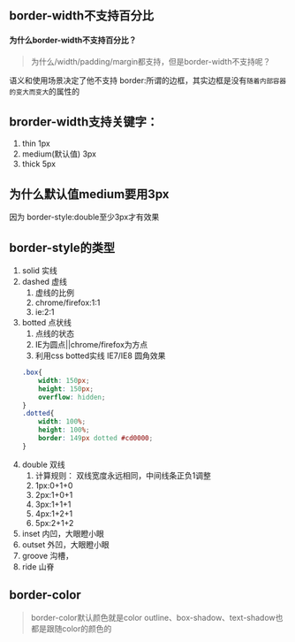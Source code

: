 ## border-width不支持百分比

#### 为什么border-width不支持百分比？
> 为什么/width/padding/margin都支持，但是border-width不支持呢？

语义和使用场景决定了他不支持
border:所谓的边框，其实边框是没有`随着内部容器的变大而变大`的属性的

## brorder-width支持关键字：
1. thin  1px
2. medium(默认值) 3px
3. thick 5px

## 为什么默认值medium要用3px
因为 border-style:double至少3px才有效果

## border-style的类型
1. solid 实线
2. dashed 虚线
	1. 虚线的比例
	2. chrome/firefox:1:1
	3. ie:2:1
3. botted 点状线
	1. 点线的状态
	2. IE为圆点||chrome/firefox为方点
	3. 利用css botted实线 IE7/IE8 圆角效果
	```css
	.box{
		width: 150px;
		height: 150px;
		overflow: hidden;
	}
	.dotted{
		width: 100%;
		height: 100%;
		border: 149px dotted #cd0000;
	}
	```
4. double 双线
	1. 计算规则： 双线宽度永远相同，中间线条正负1调整
	1. 1px:0+1+0
	2. 2px:1+0+1
	3. 3px:1+1+1
	4. 4px:1+2+1
	5. 5px:2+1+2
5. inset 内凹，大眼瞪小眼
6. outset 外凹，大眼瞪小眼
7. groove 沟槽，
8. ride 山脊

## border-color
> border-color默认颜色就是color
 outline、box-shadow、text-shadow也都是跟随color的颜色的


